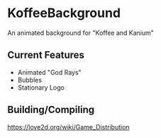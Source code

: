 # KoffeeBackground
An animated background for "Koffee and Kanium"

## Current Features
- Animated "God Rays"
- Bubbles
- Stationary Logo

## Building/Compiling
https://love2d.org/wiki/Game_Distribution
